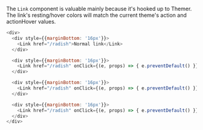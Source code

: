 The `Link` component is valuable mainly because it's hooked up to Themer.
The link's resting/hover colors will match the current theme's action and actionHover values.

```js
<div>
  <div style={{marginBottom: '16px'}}>
    <Link href="/radish">Normal link</Link>
  </div>

  <div style={{marginBottom: '16px'}}>
    <Link href="/radish" onClick={(e, props) => { e.preventDefault() }}>With an onClick callback</Link>
  </div>

  <div style={{marginBottom: '16px'}}>
    <Link href="/radish" onClick={(e, props) => { e.preventDefault() }} elementAttributes={{'aria-label': 'Foo'}}>With extra attributes like an aria-label</Link>
  </div>

  <div style={{marginBottom: '16px'}}>
    <Link href="/radish" onClick={(e, props) => { e.preventDefault() }} style={{textDecoration: 'underline', fontWeight: 600}}>With added styles</Link>
  </div>
</div>
```
